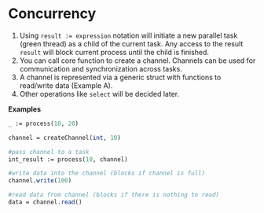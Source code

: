 # Concurrency

1. Using `result := expression` notation will initiate a new parallel task \(green thread\) as a child of the current task. Any access to the result `result` will block current process until the child is finished.
2. You can call core function to create a channel. Channels can be used for communication and synchronization across tasks.
3. A channel is represented via a generic struct with functions to read/write data \(Example A\).
4. Other operations like `select` will be decided later.

**Examples**

```perl
_ := process(10, 20)

channel = createChannel(int, 10)

#pass channel to a task
int_result := process(10, channel)

#write data into the channel (blocks if channel is full)
channel.write(100)

#read data from channel (blocks if there is nothing to read)
data = channel.read()
```

